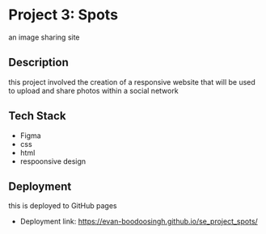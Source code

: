 # Project 3: Spots

an image sharing site

## Description

 this project involved the creation of a responsive website that will be used to upload and share photos within a social network

## Tech Stack 

* Figma    
* css  
* html  
* respoonsive design  
  
## Deployment

this is deployed to GitHub pages

- Deployment link: https://evan-boodoosingh.github.io/se_project_spots/
